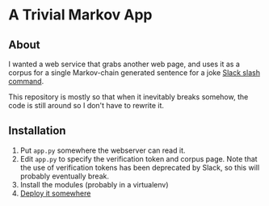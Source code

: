 # A Trivial Markov App

## About
I wanted a web service that grabs another web page, and uses it as a corpus for a single Markov-chain generated sentence for a joke [Slack  slash command](https://api.slack.com/slash-commands).

This repository is mostly so that when it inevitably breaks somehow, the code is still around so I don't have to rewrite it. 

## Installation
1. Put `app.py` somewhere the webserver can read it.
2. Edit `app.py` to specify the verification token and corpus page. Note that the use of verification tokens has been deprecated by Slack, so this will probably eventually break.
3. Install the modules (probably in a virtualenv)
4. [Deploy it somewhere](http://flask.pocoo.org/docs/1.0/deploying/#deployment)
